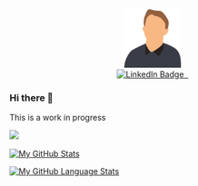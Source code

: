 <div id="header" align="center">
  <img src="media/profile-transparant.svg" width="100"/>
  <div id="badges">
	<a href="https://www.linkedin.com/in/xavier-carroll-456128250/">
		<img src="https://img.shields.io/badge/LinkedIn-393C46?style=for-the-badge&logo=LinkedIn&logoColor=0A66C2" alt="LinkedIn Badge"/>
	</a>
	<a href="https://minimise.dev/">
		<img src="https://img.shields.io/badge/minimise-dev-393C46?style=for-the-badge&color=EC6576" alt=""/>
	</a>
	<a href="mailto:dev-yoda@proton.me">
		<img src="https://img.shields.io/badge/dev--yoda@proton.me-393C46?style=for-the-badge&logo=ProtonMail" alt=""/>
	</a>
</div>
</div>

<!--
https://shields.io/ to make logos
-->


### Hi there 👋

This is a work in progress

<!--
**veryheavypickle/veryheavypickle** is a ✨ _special_ ✨ repository because its `README.md` (this file) appears on your GitHub profile.

Here are some ideas to get you started:

- 🔭 I’m currently working on ...
- 🌱 I’m currently learning ...
- 👯 I’m looking to collaborate on ...
- 🤔 I’m looking for help with ...
- 💬 Ask me about ...
- 📫 How to reach me: ...
- 😄 Pronouns: ...
- ⚡ Fun fact: ...
-->

![](https://komarev.com/ghpvc/?username=veryheavypickle)

[![My GitHub Stats](https://github-readme-stats.vercel.app/api/?username=veryheavypickle&count_private=true&theme=tokyonight&showicons=true)]()

[![My GitHub Language Stats](https://github-readme-stats.vercel.app/api/top-langs/?username=veryheavypickle&langs_count=5&theme=tokyonight)]()
